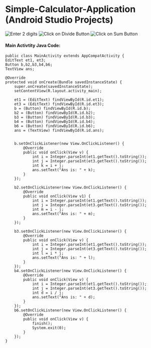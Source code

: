 # Simple-Calculator-Application (Android Studio Projects)
<img src="/app/image1.png" alt="Enter 2 digits">   
 <img src="/app/image2.png" alt="Click on Divide Button">
  <img src="/app/image3.png" alt="Click on Sum Button">

 
<h4>Main Activtity Java Code:</h4>



    public class MainActivity extends AppCompatActivity {
    EditText et1, et3;
    Button b,b2,b3,b4,b6;
    TextView ans;
 
    @Override
    protected void onCreate(Bundle savedInstanceState) {
        super.onCreate(savedInstanceState);
        setContentView(R.layout.activity_main);
 
        et1 = (EditText) findViewById(R.id.et1);
        et3 = (EditText) findViewById(R.id.et3);
        b = (Button) findViewById(R.id.b);
        b2 = (Button) findViewById(R.id.b2);
        b3 = (Button) findViewById(R.id.b3);
        b4 = (Button) findViewById(R.id.b4);
        b6 = (Button) findViewById(R.id.b6);
        ans = (TextView) findViewById(R.id.ans);
 
 
        b.setOnClickListener(new View.OnClickListener() {
            @Override
            public void onClick(View v) {
                int i = Integer.parseInt(et1.getText().toString());
                int j = Integer.parseInt(et3.getText().toString());
                int k = i + j;
                ans.setText("Ans is: " + k);
            }
        });
 
        b2.setOnClickListener(new View.OnClickListener() {
            @Override
            public void onClick(View v1) {
                int i = Integer.parseInt(et1.getText().toString());
                int j = Integer.parseInt(et3.getText().toString());
                int m = i - j;
                ans.setText("Ans is: " + m);
            }
        });
 
        b3.setOnClickListener(new View.OnClickListener() {
            @Override
            public void onClick(View v) {
                int i = Integer.parseInt(et1.getText().toString());
                int j = Integer.parseInt(et3.getText().toString());
                int l = i * j;
                ans.setText("Ans is: " + l);
            }
        });
        b4.setOnClickListener(new View.OnClickListener() {
            @Override
            public void onClick(View v) {
                int i = Integer.parseInt(et1.getText().toString());
                int j = Integer.parseInt(et3.getText().toString());
                int d = i / j;
                ans.setText("Ans is: " + d);
            }
        });
        b6.setOnClickListener(new View.OnClickListener() {
            @Override
            public void onClick(View v) {
                finish();
                System.exit(0);
            }
        });
    }
